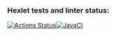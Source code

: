### Hexlet tests and linter status:
[![Actions Status](https://github.com/glincow/java-project-78/actions/workflows/hexlet-check.yml/badge.svg)](https://github.com/glincow/java-project-78/actions)[![JavaCI](https://github.com/glincow/java-project-78/actions/workflows/build.yaml/badge.svg)](https://github.com/glincow/java-project-78/actions/workflows/build.yaml)
